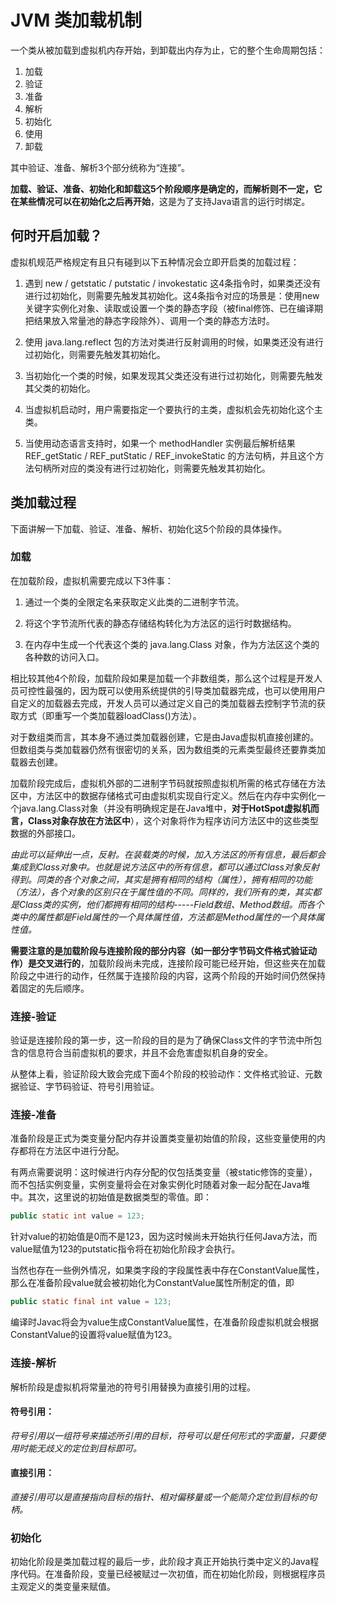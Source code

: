 # JVM 类加载机制
一个类从被加载到虚拟机内存开始，到卸载出内存为止，它的整个生命周期包括：
1. 加载
2. 验证
3. 准备
4. 解析
5. 初始化
6. 使用
7. 卸载

其中验证、准备、解析3个部分统称为“连接”。

**加载、验证、准备、初始化和卸载这5个阶段顺序是确定的，而解析则不一定，它在某些情况可以在初始化之后再开始**，这是为了支持Java语言的运行时绑定。

## 何时开启加载？
虚拟机规范严格规定有且只有碰到以下五种情况会立即开启类的加载过程：
1. 遇到 new / getstatic / putstatic / invokestatic 这4条指令时，如果类还没有进行过初始化，则需要先触发其初始化。这4条指令对应的场景是：使用new关键字实例化对象、读取或设置一个类的静态字段（被final修饰、已在编译期把结果放入常量池的静态字段除外）、调用一个类的静态方法时。

2. 使用 java.lang.reflect 包的方法对类进行反射调用的时候，如果类还没有进行过初始化，则需要先触发其初始化。

3. 当初始化一个类的时候，如果发现其父类还没有进行过初始化，则需要先触发其父类的初始化。

4. 当虚拟机启动时，用户需要指定一个要执行的主类，虚拟机会先初始化这个主类。

5. 当使用动态语言支持时，如果一个 methodHandler 实例最后解析结果 REF_getStatic / REF_putStatic / REF_invokeStatic 的方法句柄，并且这个方法句柄所对应的类没有进行过初始化，则需要先触发其初始化。

## 类加载过程
下面讲解一下加载、验证、准备、解析、初始化这5个阶段的具体操作。
### 加载
在加载阶段，虚拟机需要完成以下3件事：
1. 通过一个类的全限定名来获取定义此类的二进制字节流。

2. 将这个字节流所代表的静态存储结构转化为方法区的运行时数据结构。

3. 在内存中生成一个代表这个类的 java.lang.Class 对象，作为方法区这个类的各种数的访问入口。

相比较其他4个阶段，加载阶段如果是加载一个非数组类，那么这个过程是开发人员可控性最强的，因为既可以使用系统提供的引导类加载器完成，也可以使用用户自定义的加载器去完成，开发人员可以通过定义自己的类加载器去控制字节流的获取方式（即重写一个类加载器loadClass()方法）。

对于数组类而言，其本身不通过类加载器创建，它是由Java虚拟机直接创建的。但数组类与类加载器仍然有很密切的关系，因为数组类的元素类型最终还要靠类加载器去创建。

加载阶段完成后，虚拟机外部的二进制字节码就按照虚拟机所需的格式存储在方法区中，方法区中的数据存储格式可由虚拟机实现自行定义。然后在内存中实例化一个java.lang.Class对象（并没有明确规定是在Java堆中，**对于HotSpot虚拟机而言，Class对象存放在方法区中**），这个对象将作为程序访问方法区中的这些类型数据的外部接口。

*由此可以延伸出一点，反射。在装载类的时候，加入方法区的所有信息，最后都会集成到Class对象中。也就是说方法区中的所有信息，都可以通过Class对象反射得到。同类的各个对象之间，其实是拥有相同的结构（属性），拥有相同的功能（方法），各个对象的区别只在于属性值的不同。同样的，我们所有的类，其实都是Class类的实例，他们都拥有相同的结构-----Field数组、Method数组。而各个类中的属性都是Field属性的一个具体属性值，方法都是Method属性的一个具体属性值。*

**需要注意的是加载阶段与连接阶段的部分内容（如一部分字节码文件格式验证动作）是交叉进行的**，加载阶段尚未完成，连接阶段可能已经开始，但这些夹在加载阶段之中进行的动作，任然属于连接阶段的内容，这两个阶段的开始时间仍然保持着固定的先后顺序。


### 连接-验证
验证是连接阶段的第一步，这一阶段的目的是为了确保Class文件的字节流中所包含的信息符合当前虚拟机的要求，并且不会危害虚拟机自身的安全。

从整体上看，验证阶段大致会完成下面4个阶段的校验动作：文件格式验证、元数据验证、字节码验证、符号引用验证。

### 连接-准备
准备阶段是正式为类变量分配内存并设置类变量初始值的阶段，这些变量使用的内存都将在方法区中进行分配。

有两点需要说明：这时候进行内存分配的仅包括类变量（被static修饰的变量），而不包括实例变量，实例变量将会在对象实例化时随着对象一起分配在Java堆中。其次，这里说的初始值是数据类型的零值。即：
```java
public static int value = 123;
```
针对value的初始值是0而不是123，因为这时候尚未开始执行任何Java方法，而value赋值为123的putstatic指令将在初始化阶段才会执行。

当然也存在一些例外情况，如果类字段的字段属性表中存在ConstantValue属性，那么在准备阶段value就会被初始化为ConstantValue属性所制定的值，即
```java
public static final int value = 123;
```
编译时Javac将会为value生成ConstantValue属性，在准备阶段虚拟机就会根据ConstantValue的设置将value赋值为123。

### 连接-解析
解析阶段是虚拟机将常量池的符号引用替换为直接引用的过程。

#### 符号引用：
*符号引用以一组符号来描述所引用的目标，符号可以是任何形式的字面量，只要使用时能无歧义的定位到目标即可。*

#### 直接引用：
*直接引用可以是直接指向目标的指针、相对偏移量或一个能简介定位到目标的句柄。*

### 初始化
初始化阶段是类加载过程的最后一步，此阶段才真正开始执行类中定义的Java程序代码。在准备阶段，变量已经被赋过一次初值，而在初始化阶段，则根据程序员主观定义的类变量来赋值。